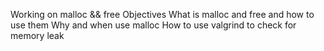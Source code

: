 Working on malloc && free
Objectives
What is malloc and free and how to use them
Why and when use malloc
How to use valgrind to check for memory leak
